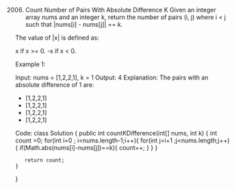 2006. Count Number of Pairs With Absolute Difference K
Given an integer array nums and an integer k, return the number of pairs (i, j) where i < j such that |nums[i] - nums[j]| == k.

The value of |x| is defined as:

x if x >= 0.
-x if x < 0.
 

Example 1:

Input: nums = [1,2,2,1], k = 1
Output: 4
Explanation: The pairs with an absolute difference of 1 are:
- [1,2,2,1]
- [1,2,2,1]
- [1,2,2,1]
- [1,2,2,1]

Code:
class Solution {
    public int countKDifference(int[] nums, int k) {
        int count =0;
       for(int i=0 ; i<nums.length-1;i++){
        for(int j=i+1 ;j<nums.length;j++){
            if(Math.abs(nums[i]-nums[j])==k){
                count++;
            }
        }
       } 

       return count;
    }
}